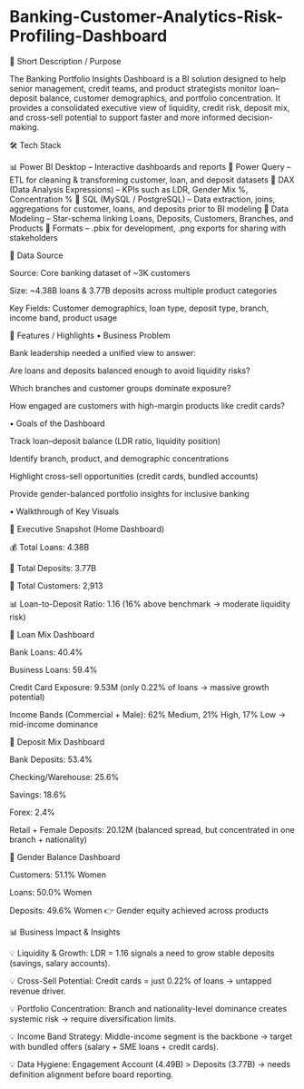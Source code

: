 # Banking-Customer-Analytics-Risk-Profiling-Dashboard

🎯 Short Description / Purpose

The Banking Portfolio Insights Dashboard is a BI solution designed to help senior management, credit teams, and product strategists monitor loan–deposit balance, customer demographics, and portfolio concentration. It provides a consolidated executive view of liquidity, credit risk, deposit mix, and cross-sell potential to support faster and more informed decision-making.

🛠 Tech Stack

📊 Power BI Desktop – Interactive dashboards and reports
📂 Power Query – ETL for cleaning & transforming customer, loan, and deposit datasets
🧮 DAX (Data Analysis Expressions) – KPIs such as LDR, Gender Mix %, Concentration %
📝 SQL (MySQL / PostgreSQL) – Data extraction, joins, aggregations for customer, loans, and deposits prior to BI modeling
📝 Data Modeling – Star-schema linking Loans, Deposits, Customers, Branches, and Products
📁 Formats – .pbix for development, .png exports for sharing with stakeholders

📑 Data Source

Source: Core banking dataset of ~3K customers

Size: ~4.38B loans & 3.77B deposits across multiple product categories

Key Fields: Customer demographics, loan type, deposit type, branch, income band, product usage

🌟 Features / Highlights
• Business Problem

Bank leadership needed a unified view to answer:

Are loans and deposits balanced enough to avoid liquidity risks?

Which branches and customer groups dominate exposure?

How engaged are customers with high-margin products like credit cards?

• Goals of the Dashboard

Track loan–deposit balance (LDR ratio, liquidity position)

Identify branch, product, and demographic concentrations

Highlight cross-sell opportunities (credit cards, bundled accounts)

Provide gender-balanced portfolio insights for inclusive banking

• Walkthrough of Key Visuals

📍 Executive Snapshot (Home Dashboard)

💰 Total Loans: 4.38B

🏦 Total Deposits: 3.77B

👥 Total Customers: 2,913

📊 Loan-to-Deposit Ratio: 1.16 (16% above benchmark → moderate liquidity risk)

📍 Loan Mix Dashboard

Bank Loans: 40.4%

Business Loans: 59.4%

Credit Card Exposure: 9.53M (only 0.22% of loans → massive growth potential)

Income Bands (Commercial + Male): 62% Medium, 21% High, 17% Low → mid-income dominance

📍 Deposit Mix Dashboard

Bank Deposits: 53.4%

Checking/Warehouse: 25.6%

Savings: 18.6%

Forex: 2.4%

Retail + Female Deposits: 20.12M (balanced spread, but concentrated in one branch + nationality)

📍 Gender Balance Dashboard

Customers: 51.1% Women

Loans: 50.0% Women

Deposits: 49.6% Women
👉 Gender equity achieved across products

📊 Business Impact & Insights

💡 Liquidity & Growth: LDR = 1.16 signals a need to grow stable deposits (savings, salary accounts).

💡 Cross-Sell Potential: Credit cards = just 0.22% of loans → untapped revenue driver.

💡 Portfolio Concentration: Branch and nationality-level dominance creates systemic risk → require diversification limits.

💡 Income Band Strategy: Middle-income segment is the backbone → target with bundled offers (salary + SME loans + credit cards).

💡 Data Hygiene: Engagement Account (4.49B) > Deposits (3.77B) → needs definition alignment before board reporting.
